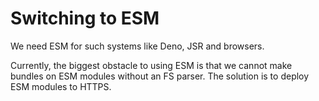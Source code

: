 # Switching to ESM

We need ESM for such systems like Deno, JSR and browsers.

Currently, the biggest obstacle to using ESM is that we cannot make bundles on ESM modules without an FS parser.
The solution is to deploy ESM modules to HTTPS.
